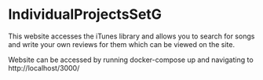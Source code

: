 # IndividualProjectsSetG
This website accesses the iTunes library and allows you to search for songs and write your own reviews for them which can be viewed on the site.

Website can be accessed by running docker-compose up and navigating to http://localhost/3000/
